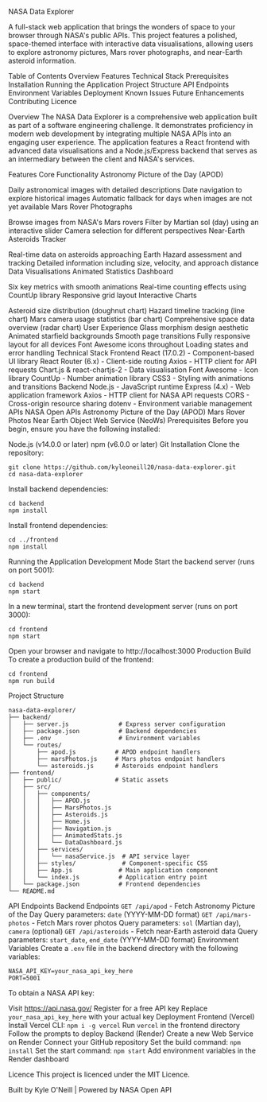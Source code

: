 NASA Data Explorer

A full-stack web application that brings the wonders of space to your browser through NASA's public APIs. This project features a polished, space-themed interface with interactive data visualisations, allowing users to explore astronomy pictures, Mars rover photographs, and near-Earth asteroid information.

Table of Contents
Overview
Features
Technical Stack
Prerequisites
Installation
Running the Application
Project Structure
API Endpoints
Environment Variables
Deployment
Known Issues
Future Enhancements
Contributing
Licence

Overview
The NASA Data Explorer is a comprehensive web application built as part of a software engineering challenge. It demonstrates proficiency in modern web development by integrating multiple NASA APIs into an engaging user experience. The application features a React frontend with advanced data visualisations and a Node.js/Express backend that serves as an intermediary between the client and NASA's services.

Features
Core Functionality
Astronomy Picture of the Day (APOD)

Daily astronomical images with detailed descriptions
Date navigation to explore historical images
Automatic fallback for days when images are not yet available
Mars Rover Photographs

Browse images from NASA's Mars rovers
Filter by Martian sol (day) using an interactive slider
Camera selection for different perspectives
Near-Earth Asteroids Tracker

Real-time data on asteroids approaching Earth
Hazard assessment and tracking
Detailed information including size, velocity, and approach distance
Data Visualisations
Animated Statistics Dashboard

Six key metrics with smooth animations
Real-time counting effects using CountUp library
Responsive grid layout
Interactive Charts

Asteroid size distribution (doughnut chart)
Hazard timeline tracking (line chart)
Mars camera usage statistics (bar chart)
Comprehensive space data overview (radar chart)
User Experience
Glass morphism design aesthetic
Animated starfield backgrounds
Smooth page transitions
Fully responsive layout for all devices
Font Awesome icons throughout
Loading states and error handling
Technical Stack
Frontend
React (17.0.2) - Component-based UI library
React Router (6.x) - Client-side routing
Axios - HTTP client for API requests
Chart.js & react-chartjs-2 - Data visualisation
Font Awesome - Icon library
CountUp - Number animation library
CSS3 - Styling with animations and transitions
Backend
Node.js - JavaScript runtime
Express (4.x) - Web application framework
Axios - HTTP client for NASA API requests
CORS - Cross-origin resource sharing
dotenv - Environment variable management
APIs
NASA Open APIs
Astronomy Picture of the Day (APOD)
Mars Rover Photos
Near Earth Object Web Service (NeoWs)
Prerequisites
Before you begin, ensure you have the following installed:

Node.js (v14.0.0 or later)
npm (v6.0.0 or later)
Git
Installation
Clone the repository:
```
git clone https://github.com/kyleoneill20/nasa-data-explorer.git
cd nasa-data-explorer
```
Install backend dependencies:
```
cd backend
npm install
```
Install frontend dependencies:
```
cd ../frontend
npm install
```
Running the Application
Development Mode
Start the backend server (runs on port 5001):
```
cd backend
npm start
```
In a new terminal, start the frontend development server (runs on port 3000):
```
cd frontend
npm start
```
Open your browser and navigate to http://localhost:3000
Production Build
To create a production build of the frontend:

```
cd frontend
npm run build
```
Project Structure
```
nasa-data-explorer/
├── backend/
│   ├── server.js              # Express server configuration
│   ├── package.json           # Backend dependencies
│   ├── .env                   # Environment variables 
│   └── routes/
│       ├── apod.js           # APOD endpoint handlers
│       ├── marsPhotos.js     # Mars photos endpoint handlers
│       └── asteroids.js      # Asteroids endpoint handlers
├── frontend/
│   ├── public/               # Static assets
│   ├── src/
│   │   ├── components/
│   │   │   ├── APOD.js
│   │   │   ├── MarsPhotos.js
│   │   │   ├── Asteroids.js
│   │   │   ├── Home.js
│   │   │   ├── Navigation.js
│   │   │   ├── AnimatedStats.js
│   │   │   └── DataDashboard.js
│   │   ├── services/
│   │   │   └── nasaService.js  # API service layer
│   │   ├── styles/             # Component-specific CSS
│   │   ├── App.js             # Main application component
│   │   └── index.js           # Application entry point
│   └── package.json           # Frontend dependencies
└── README.md
```
API Endpoints
Backend Endpoints
`GET /api/apod` - Fetch Astronomy Picture of the Day
Query parameters: `date` (YYYY-MM-DD format)
`GET /api/mars-photos` - Fetch Mars rover photos
Query parameters: `sol` (Martian day), `camera` (optional)
`GET /api/asteroids` - Fetch near-Earth asteroid data
Query parameters: `start_date`, `end_date` (YYYY-MM-DD format)
Environment Variables
Create a `.env` file in the backend directory with the following variables:
```
NASA_API_KEY=your_nasa_api_key_here
PORT=5001
```
To obtain a NASA API key:

Visit https://api.nasa.gov/
Register for a free API key
Replace `your_nasa_api_key_here` with your actual key
Deployment
Frontend (Vercel)
Install Vercel CLI: `npm i -g vercel`
Run `vercel` in the frontend directory
Follow the prompts to deploy
Backend (Render)
Create a new Web Service on Render
Connect your GitHub repository
Set the build command: `npm install`
Set the start command: `npm start`
Add environment variables in the Render dashboard

Licence
This project is licenced under the MIT Licence.

Built by Kyle O'Neill | Powered by NASA Open API
